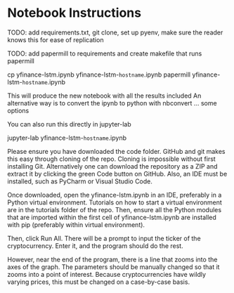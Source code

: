 # Notebook Instructions


TODO: add requirements.txt, git clone, set up pyenv, make sure the reader knows this
for ease of replication

TODO: add papermill to requirements and create makefile that runs papermill

cp yfinance-lstm.ipynb yfinance-lstm-`hostname`.ipynb
papermill yfinance-lstm-`hostname`.ipynb

This will produce the new notebook with all the results included
An alternative way is to convert the ipynb to python with 
nbconvert ... some options

You can also run this directly in jupyter-lab

jupyter-lab yfinance-lstm-`hostname`.ipynb

Please ensure you have downloaded the code folder. GitHub and git makes this easy
through cloning of the repo. Cloning is impossible without first installing Git.
Alternatively one can download the repository as a ZIP and extract it by clicking
the green Code button on GitHub. Also, an IDE must be installed, such as PyCharm 
or Visual Studio Code.


Once downloaded, open the yfinance-lstm.ipynb in an IDE, preferably in a Python
virtual environment. Tutorials on how to start a virtual environment are in the
tutorials folder of the repo. Then, ensure all the Python modules that are imported
within the first cell of yfinance-lstm.ipynb are installed with pip (preferably
within virtual environment).

Then, click Run All. There will be a prompt to input the ticker of the cryptocurrency.
Enter it, and the program should do the rest.

However, near the end of the program, there is a line that zooms into the axes of
the graph. The parameters should be manually changed so that it zooms into a point
of interest. Because cryptocurrencies have wildly varying prices, this must be
changed on a case-by-case basis.
